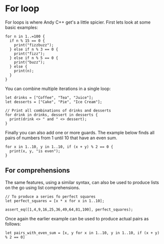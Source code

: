 # For loop

For loops is where Andy C++ get's a little spicier. First lets look at some basic examples:

```ndc
for n in 1..=100 {
  if n % 15 == 0 {
    print("fizzbuzz");
  } else if n % 3 == 0 {
    print("fizz");
  } else if n % 5 == 0 {
    print("buzz");
  } else {
    print(n);
  }
}
```

You can combine multiple iterations in a single loop:

```ndc
let drinks = ["Coffee", "Tea", "Juice"];
let desserts = ["Cake", "Pie", "Ice Cream"];

// Print all combinations of drinks and desserts
for drink in drinks, dessert in desserts {
  print(drink <> " and " <> dessert);
}
```

Finally you can also add one or more guards. The example below finds all pairs of numbers from 1 until 10 that have an even sum.

```ndc
for x in 1..10, y in 1..10, if (x + y) % 2 == 0 {
  print(x, y, "is even");
}
```

## For comprehensions

The same features, using a similar syntax, can also be used to produce lists on the go using list comprehensions.

```ndc
// To produce a series fo perfect squares
let perfect_squares = [x * x for x in 1..10];

assert_eq([1,4,9,16,25,36,49,64,81,100], perfect_squares);
```

Once again the earlier example can be used to produce actual pairs as follows:

```ndc
let pairs_with_even_sum = [x, y for x in 1..10, y in 1..10, if (x + y) % 2 == 0]
```
